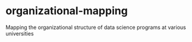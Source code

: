 # organizational-mapping
Mapping the organizational structure of data science programs at various universities
